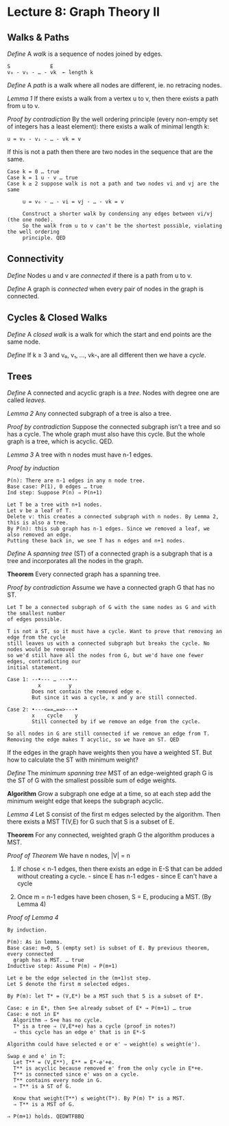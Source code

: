 Lecture 8: Graph Theory II
===

Walks & Paths
---

*Define* A _walk_ is a sequence of nodes joined by edges.

    S             E
    v₀ - v₁ - … - vk  ← length k

*Define* A _path_ is a walk where all nodes are different, ie. no retracing nodes.

*Lemma 1* If there exists a walk from a vertex u to v, then there exists a path from
u to v.

*Proof by contradiction* By the well ordering principle (every non-empty set of integers has a least
element): there exists a walk of minimal length k:

    u = v₀ - v₁ - … - vk = v

If this is not a path then there are two nodes in the sequence that are the same.

    Case k = 0 … true
    Case k = 1 u - v … true
    Case k ≥ 2 suppose walk is not a path and two nodes vi and vj are the same

         u = v₀ - … - vi = vj - … - vk = v

         Construct a shorter walk by condensing any edges between vi/vj (the one node).
         So the walk from u to v can't be the shortest possible, violating the well ordering
         principle. QED

Connectivity
---

*Define* Nodes u and v are _connected_ if there is a path from u to v.

*Define* A graph is _connected_ when every pair of nodes in the graph is connected.

Cycles & Closed Walks
---

*Define* A _closed walk_ is a walk for which the start and end points are the same node.

*Define* If k ≥ 3 and v₀, v₁, …, vk-₁ are all different then we have a _cycle_.

Trees
---

*Define* A connected and acyclic graph is a _tree_. Nodes with degree one are called _leaves_.

*Lemma 2* Any connected subgraph of a tree is also a tree.

*Proof by contradiction* Suppose the connected subgraph isn't a tree and so has a cycle. The whole
graph must also have this cycle. But the whole graph is a tree, which is acyclic. QED.

*Lemma 3* A tree with n nodes must have n-1 edges.

*Proof by induction*

    P(n): There are n-1 edges in any n node tree.
    Base case: P(1), 0 edges … true
    Ind step: Suppose P(n) ⇒ P(n+1)

    Let T be a tree with n+1 nodes.
    Let v be a leaf of T.
    Delete v: this creates a connected subgraph with n nodes. By Lemma 2, this is also a tree.
    By P(n): this sub graph has n-1 edges. Since we removed a leaf, we also removed an edge.
    Putting these back in, we see T has n edges and n+1 nodes.

*Define* A _spanning tree_ (ST) of a connected graph is a subgraph that is a tree and incorporates
all the nodes in the graph.

**Theorem** Every connected graph has a spanning tree.

*Proof by contradiction* Assume we have a connected graph G that has no ST.

    Let T be a connected subgraph of G with the same nodes as G and with the smallest number
    of edges possible.

    T is not a ST, so it must have a cycle. Want to prove that removing an edge from the cycle
    still leaves us with a connected subgraph but breaks the cycle. No nodes would be removed
    so we'd still have all the nodes from G, but we'd have one fewer edges, contradicting our
    initial statement.

    Case 1: --•--- … ---•-- 
              x         y
            Does not contain the removed edge e.
            But since it was a cycle, x and y are still connected.

    Case 2: •---<==…==>---•
            x    cycle    y
            Still connected by if we remove an edge from the cycle.

    So all nodes in G are still connected if we remove an edge from T.
    Removing the edge makes T acyclic, so we have an ST. QED

If the edges in the graph have weights then you have a weighted ST. But how to calculate the
ST with minimum weight?

*Define* The _minimum spanning tree_ MST of an edge-weighted graph G is the ST of G with the
smallest possible sum of edge weights.

**Algorithm** Grow a subgraph one edge at a time, so at each step add the minimum weight edge 
that keeps the subgraph acyclic.

*Lemma 4* Let S consist of the first m edges selected by the algorithm. Then there exists a
MST T(V,E) for G such that S is a subset of E. 

**Theorem** For any connected, weighted graph G the algorithm produces a MST.

*Proof of Theorem* We have n nodes, |V| = n

  1. If chose < n-1 edges, then there exists an edge in E-S that can be added without creating a cycle.
    - since E has n-1 edges
    - since E can't have a cycle

  2. Once m = n-1 edges have been chosen, S = E, producing a MST. (By Lemma 4)

*Proof of Lemma 4*

    By induction.

    P(m): As in lemma.
    Base case: m=0, S (empty set) is subset of E. By previous theorem, every connected
      graph has a MST. … true
    Inductive step: Assume P(m) ⇒ P(m+1)

    Let e be the edge selected in the (m+1)st step.
    Let S denote the first m selected edges.

    By P(m): let T* = (V,E*) be a MST such that S is a subset of E*.

    Case: e in E*, then S+e already subset of E* → P(m+1) … true
    Case: e not in E*
      Algorithm ⇒ S+e has no cycle.
      T* is a tree ⇒ (V,E*+e) has a cycle (proof in notes?)
      ⇒ this cycle has an edge e' that is in E*-S

    Algorithm could have selected e or e' ⇒ weight(e) ≤ weight(e').

    Swap e and e' in T:
      Let T** = (V,E**), E** = E*-e'+e.
      T** is acyclic because removed e' from the only cycle in E*+e.
      T** is connected since e' was on a cycle.
      T** contains every node in G.
      ⇒ T** is a ST of G.

      Know that weight(T**) ≤ weight(T*). By P(m) T* is a MST.
      ⇒ T** is a MST of G.

    ⇒ P(m+1) holds. QEDWTFBBQ


